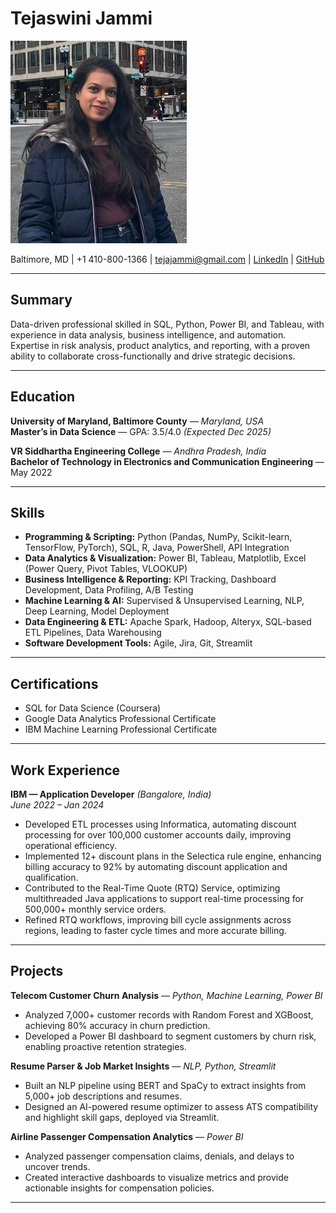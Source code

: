 # Tejaswini Jammi

![Headshot](headshot.jpg)

Baltimore, MD | +1 410-800-1366 | tejajammi@gmail.com | [LinkedIn](https://www.linkedin.com/in/YOUR-LINK) | [GitHub](https://github.com/YOUR-USERNAME)

---

## Summary
Data-driven professional skilled in SQL, Python, Power BI, and Tableau, with experience in data analysis, business intelligence, and automation. Expertise in risk analysis, product analytics, and reporting, with a proven ability to collaborate cross-functionally and drive strategic decisions.

---

## Education
**University of Maryland, Baltimore County** — *Maryland, USA*  
**Master’s in Data Science** — GPA: 3.5/4.0 *(Expected Dec 2025)*  

**VR Siddhartha Engineering College** — *Andhra Pradesh, India*  
**Bachelor of Technology in Electronics and Communication Engineering** — May 2022  

---

## Skills
- **Programming & Scripting:** Python (Pandas, NumPy, Scikit-learn, TensorFlow, PyTorch), SQL, R, Java, PowerShell, API Integration  
- **Data Analytics & Visualization:** Power BI, Tableau, Matplotlib, Excel (Power Query, Pivot Tables, VLOOKUP)  
- **Business Intelligence & Reporting:** KPI Tracking, Dashboard Development, Data Profiling, A/B Testing  
- **Machine Learning & AI:** Supervised & Unsupervised Learning, NLP, Deep Learning, Model Deployment  
- **Data Engineering & ETL:** Apache Spark, Hadoop, Alteryx, SQL-based ETL Pipelines, Data Warehousing  
- **Software Development Tools:** Agile, Jira, Git, Streamlit  

---

## Certifications
- SQL for Data Science (Coursera)  
- Google Data Analytics Professional Certificate  
- IBM Machine Learning Professional Certificate  

---

## Work Experience
**IBM — Application Developer** *(Bangalore, India)*  
*June 2022 – Jan 2024*  
- Developed ETL processes using Informatica, automating discount processing for over 100,000 customer accounts daily, improving operational efficiency.  
- Implemented 12+ discount plans in the Selectica rule engine, enhancing billing accuracy to 92% by automating discount application and qualification.  
- Contributed to the Real-Time Quote (RTQ) Service, optimizing multithreaded Java applications to support real-time processing for 500,000+ monthly service orders.  
- Refined RTQ workflows, improving bill cycle assignments across regions, leading to faster cycle times and more accurate billing.  

---

## Projects
**Telecom Customer Churn Analysis** — *Python, Machine Learning, Power BI*  
- Analyzed 7,000+ customer records with Random Forest and XGBoost, achieving 80% accuracy in churn prediction.  
- Developed a Power BI dashboard to segment customers by churn risk, enabling proactive retention strategies.  

**Resume Parser & Job Market Insights** — *NLP, Python, Streamlit*  
- Built an NLP pipeline using BERT and SpaCy to extract insights from 5,000+ job descriptions and resumes.  
- Designed an AI-powered resume optimizer to assess ATS compatibility and highlight skill gaps, deployed via Streamlit.  

**Airline Passenger Compensation Analytics** — *Power BI*  
- Analyzed passenger compensation claims, denials, and delays to uncover trends.  
- Created interactive dashboards to visualize metrics and provide actionable insights for compensation policies.  

---

